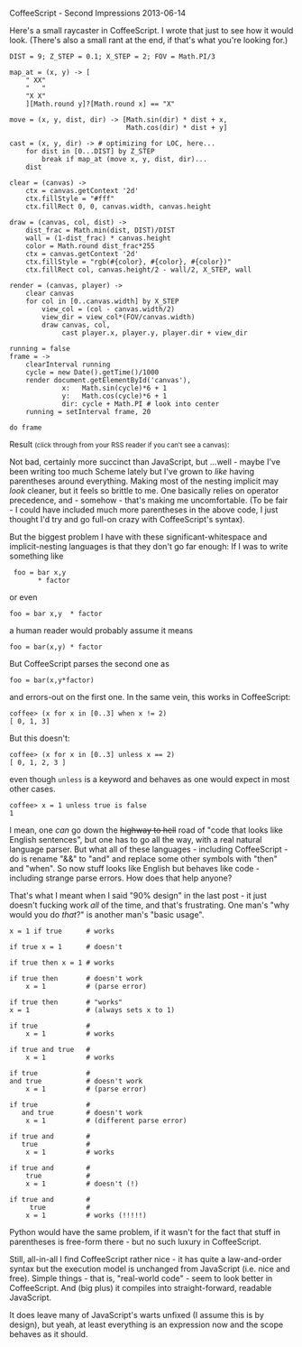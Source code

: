 CoffeeScript - Second Impressions
2013-06-14

Here's a small raycaster in CoffeeScript. I wrote that just to see how it
would look. (There's also a small rant at the end, if that's what you're
looking for.)

    DIST = 9; Z_STEP = 0.1; X_STEP = 2; FOV = Math.PI/3

    map_at = (x, y) -> [
        " XX"
        "   "
        "X X"
        ][Math.round y]?[Math.round x] == "X"

    move = (x, y, dist, dir) -> [Math.sin(dir) * dist + x,
                                 Math.cos(dir) * dist + y]

    cast = (x, y, dir) -> # optimizing for LOC, here...
        for dist in [0...DIST] by Z_STEP
            break if map_at (move x, y, dist, dir)...
        dist

    clear = (canvas) ->
        ctx = canvas.getContext '2d'
        ctx.fillStyle = "#fff"
        ctx.fillRect 0, 0, canvas.width, canvas.height

    draw = (canvas, col, dist) ->
        dist_frac = Math.min(dist, DIST)/DIST
        wall = (1-dist_frac) * canvas.height
        color = Math.round dist_frac*255
        ctx = canvas.getContext '2d'
        ctx.fillStyle = "rgb(#{color}, #{color}, #{color})"
        ctx.fillRect col, canvas.height/2 - wall/2, X_STEP, wall

    render = (canvas, player) ->
        clear canvas
        for col in [0..canvas.width] by X_STEP
            view_col = (col - canvas.width/2)
            view_dir = view_col*(FOV/canvas.width)
            draw canvas, col,
                 cast player.x, player.y, player.dir + view_dir

    running = false
    frame = ->
        clearInterval running
        cycle = new Date().getTime()/1000
        render document.getElementById('canvas'),
                 x:   Math.sin(cycle)*6 + 1
                 y:   Math.cos(cycle)*6 + 1
                 dir: cycle + Math.PI # look into center
        running = setInterval frame, 20

    do frame

Result <small>(click through from your RSS reader if you can't see a canvas)</small>:

<div>
<canvas id="canvas" width="100" height="100"></canvas>
<script>
// Generated by CoffeeScript 1.6.3
(function() {
  var DIST, FOV, X_STEP, Z_STEP, cast, clear, draw, frame, map_at, move, render, running;

  DIST = 9;

  Z_STEP = 0.1;

  X_STEP = 2;

  FOV = Math.PI / 3;

  map_at = function(x, y) {
    var _ref;
    return ((_ref = [" XX", "   ", "X X"][Math.round(y)]) != null ? _ref[Math.round(x)] : void 0) === "X";
  };

  move = function(x, y, dist, dir) {
    return [Math.sin(dir) * dist + x, Math.cos(dir) * dist + y];
  };

  cast = function(x, y, dir) {
    var dist, _i;
    for (dist = _i = 0; Z_STEP > 0 ? _i < DIST : _i > DIST; dist = _i += Z_STEP) {
      if (map_at.apply(null, move(x, y, dist, dir))) {
        break;
      }
    }
    return dist;
  };

  clear = function(canvas) {
    var ctx;
    ctx = canvas.getContext('2d');
    ctx.fillStyle = "#fff";
    return ctx.fillRect(0, 0, canvas.width, canvas.height);
  };

  draw = function(canvas, col, dist) {
    var color, ctx, dist_frac, wall;
    dist_frac = Math.min(dist, DIST) / DIST;
    wall = (1 - dist_frac) * canvas.height;
    color = Math.round(dist_frac * 255);
    ctx = canvas.getContext('2d');
    ctx.fillStyle = "rgb(" + color + ", " + color + ", " + color + ")";
    return ctx.fillRect(col, canvas.height / 2 - wall / 2, X_STEP, wall);
  };

  render = function(canvas, player) {
    var col, view_col, view_dir, _i, _ref, _results;
    clear(canvas);
    _results = [];
    for (col = _i = 0, _ref = canvas.width; X_STEP > 0 ? _i <= _ref : _i >= _ref; col = _i += X_STEP) {
      view_col = col - canvas.width / 2;
      view_dir = view_col * (FOV / canvas.width);
      _results.push(draw(canvas, col, cast(player.x, player.y, player.dir + view_dir)));
    }
    return _results;
  };

  running = false;

  frame = function() {
    var cycle;
    clearInterval(running);
    cycle = new Date().getTime() / 1000;
    render(document.getElementById("canvas"), {
      x: Math.sin(cycle) * 6 + 1,
      y: Math.cos(cycle) * 6 + 1,
      dir: cycle + Math.PI
    });
    return running = setInterval(frame, 20);
  };

  frame();

}).call(this);
</script>
</div>

Not bad, certainly more succinct than JavaScript, but ...well - maybe I've been
writing too much Scheme lately but I've grown to *like* having parentheses
around everything. Making most of the nesting implicit may *look* cleaner,
but it feels so brittle to me. One basically relies on operator precedence,
and - somehow - that's making me uncomfortable. (To be fair - I could
have included much more parentheses in the above code, I just thought
I'd try and go full-on crazy with CoffeeScript's syntax).

But the biggest problem I have with these significant-whitespace and
implicit-nesting languages is that they don't go far enough: If I was to write
something like

     foo = bar x,y
           * factor

or even

    foo = bar x,y  * factor

a human reader would probably assume it means

    foo = bar(x,y) * factor

But CoffeeScript parses the second one as

    foo = bar(x,y*factor)

and errors-out on the first one. In the same vein,
this works in CoffeeScript:

    coffee> (x for x in [0..3] when x != 2)
    [ 0, 1, 3]

But this doesn't:

    coffee> (x for x in [0..3] unless x == 2)
    [ 0, 1, 2, 3 ]

even though `unless` is a keyword and behaves as one would expect in most other cases.

    coffee> x = 1 unless true is false
    1

I mean, one *can* go down the <strike>highway to hell</strike> road of "code
that looks like English sentences", but one has to go all the way, with a real
natural language parser.  But what all of these languages - including
CoffeeScript - do is rename "&&" to "and" and replace some other symbols with
"then" and "when". So now stuff looks like English but behaves like code -
including strange parse errors. How does that help anyone?

That's what I meant when I said "90% design" in the last post - it just doesn't fucking
work *all* of the time, and that's frustrating. One man's "why would you do *that*?" is another
man's "basic usage".

    x = 1 if true      # works

    if true x = 1      # doesn't

    if true then x = 1 # works

    if true then       # doesn't work
        x = 1          # (parse error)
        
    if true then       # "works"
    x = 1              # (always sets x to 1)

    if true            #
        x = 1          # works

    if true and true   #
        x = 1          # works

    if true            #
    and true           # doesn't work
        x = 1          # (parse error)

    if true            #
       and true        # doesn't work
        x = 1          # (different parse error)

    if true and        #
       true            #
        x = 1          # works

    if true and        #
        true           #
        x = 1          # doesn't (!)

    if true and        #
         true          #
        x = 1          # works (!!!!!)

Python would have the same problem, if it wasn't for the fact
that stuff in parentheses is free-form there - but no such luxury in
CoffeeScript.

Still, all-in-all I find CoffeeScript rather nice - it has quite a law-and-order
syntax but the execution model is unchanged from JavaScript (i.e. nice and
free). Simple things - that is, "real-world code" - seem to look better in
CoffeeScript. And (big plus) it compiles into straight-forward, readable
JavaScript.

It does leave many of JavaScript's warts unfixed (I assume this is by design),
but yeah, at least everything is an expression now and the scope behaves as it
should.

